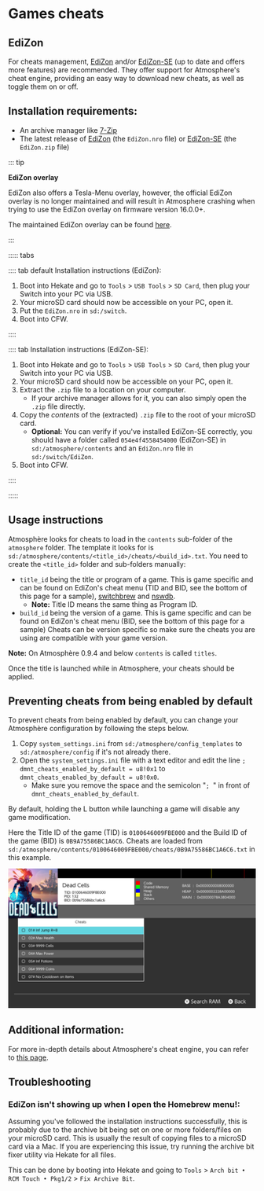 # Games cheats

## EdiZon

For cheats management, [EdiZon](https://github.com/WerWolv/EdiZon) and/or [EdiZon-SE](https://github.com/tomvita/EdiZon-SE) (up to date and offers more features) are recommended. They offer support for Atmosphere's cheat engine, providing an easy way to download new cheats, as well as toggle them on or off.

## Installation requirements:
- An archive manager like [7-Zip](https://www.7-zip.org/)
- The latest release of [EdiZon](https://github.com/WerWolv/EdiZon/releases) (the `EdiZon.nro` file) or [EdiZon-SE](https://github.com/tomvita/EdiZon-SE/releases) (the `EdiZon.zip` file)

::: tip

**EdiZon overlay**

EdiZon also offers a Tesla-Menu overlay, however, the official EdiZon overlay is no longer maintained and will result in Atmosphere crashing when trying to use the EdiZon overlay on firmware version 16.0.0+.

The maintained EdiZon overlay can be found [here](https://github.com/proferabg/EdiZon-Overlay/releases).

:::

::::: tabs

:::: tab default Installation instructions (EdiZon):

1. Boot into Hekate and go to `Tools` > `USB Tools` > `SD Card`, then plug your Switch into your PC via USB.
1. Your microSD card should now be accessible on your PC, open it.
1. Put the `EdiZon.nro` in `sd:/switch`.
1. Boot into CFW.

::::

:::: tab Installation instructions (EdiZon-SE):

1. Boot into Hekate and go to `Tools` > `USB Tools` > `SD Card`, then plug your Switch into your PC via USB.
1. Your microSD card should now be accessible on your PC, open it.
1. Extract the `.zip` file to a location on your computer.
    - If your archive manager allows for it, you can also simply open the `.zip` file directly.
1. Copy the *contents* of the (extracted) `.zip` file to the root of your microSD card.
    - **Optional:** You can verify if you've installed EdiZon-SE correctly, you should have a folder called `054e4f4558454000` (EdiZon-SE) in `sd:/atmosphere/contents` and an `EdiZon.nro` file in `sd:/switch/EdiZon`.
1. Boot into CFW.

::::

:::::

## Usage instructions

Atmosphère looks for cheats to load in the `contents` sub-folder of the `atmosphere` folder. The template it looks for is `sd:/atmosphere/contents/<title_id>/cheats/<build_id>.txt`.
You need to create the `<title_id>` folder and sub-folders manually:

- `title_id` being the title or program of a game. This is game specific and can be found on EdiZon's cheat menu (TID and BID, see the bottom of this page for a sample), [switchbrew](https://switchbrew.org/wiki/Title_list/Games) and [nswdb](https://nswdb.com/).
    - **Note:** Title ID means the same thing as Program ID.
- `build_id` being the version of a game. This is game specific and can be found on EdiZon's cheat menu (BID, see the bottom of this page for a sample) Cheats can be version specific so make sure the cheats you are using are compatible with your game version.

**Note:** On Atmosphère 0.9.4 and below `contents` is called `titles`.

Once the title is launched while in Atmosphere, your cheats should be applied.

## Preventing cheats from being enabled by default

To prevent cheats from being enabled by default, you can change your Atmosphère configuration by following the steps below.

1. Copy `system_settings.ini` from `sd:/atmosphere/config_templates` to `sd:/atmosphere/config` if it's not already there.
1. Open the `system_settings.ini` file with a text editor and edit the line `; dmnt_cheats_enabled_by_default = u8!0x1` to `dmnt_cheats_enabled_by_default = u8!0x0`.
    - Make sure you remove the space and the semicolon "`; `" in front of `dmnt_cheats_enabled_by_default`.

By default, holding the L button while launching a game will disable any game modification.

Here the Title ID of the game (TID) is `0100646009FBE000` and the Build ID of the game (BID) is `0B9A75586BC1A6C6`. Cheats are loaded from `sd:/atmosphere/contents/0100646009FBE000/cheats/0B9A75586BC1A6C6.txt` in this example.

![ExampleGameCheat](../extras/img/game_cheating.jpg)

## Additional information:

For more in-depth details about Atmosphere's cheat engine, you can refer to [this page](https://github.com/Atmosphere-NX/Atmosphere/blob/master/docs/features/cheats.md).

## Troubleshooting

### EdiZon isn't showing up when I open the Homebrew menu!:

Assuming you've followed the installation instructions successfully, this is probably due to the archive bit being set on one or more folders/files on your microSD card. This is usually the result of copying files to a microSD card via a Mac. If you are experiencing this issue, try running the archive bit fixer utility via Hekate for all files.

This can be done by booting into Hekate and going to `Tools` > `Arch bit • RCM Touch • Pkg1/2` > `Fix Archive Bit`.
